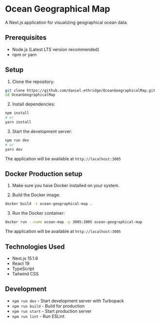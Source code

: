 # Ocean Geographical Map

A Next.js application for visualizing geographical ocean data.

## Prerequisites

- Node.js (Latest LTS version recommended)
- npm or yarn

## Setup

1. Clone the repository:
```bash
git clone https://github.com/daniel-ethridge/OceanGeographicalMap.git
cd OceanGeographicalMap
```

2. Install dependencies:
```bash
npm install
# or
yarn install
```

3. Start the development server:
```bash
npm run dev
# or
yarn dev
```

The application will be available at `http://localhost:3005`

## Docker Production setup

1. Make sure you have Docker installed on your system.

2. Build the Docker image:
```bash
docker build -t ocean-geographical-map .
```

3. Run the Docker container:
```bash
docker run --name ocean-map -p 3005:3005 ocean-geographical-map
```

The application will be available at `http://localhost:3005`

## Technologies Used

- Next.js 15.1.6
- React 19
- TypeScript
- Tailwind CSS

## Development

- `npm run dev` - Start development server with Turbopack
- `npm run build` - Build for production
- `npm run start` - Start production server
- `npm run lint` - Run ESLint
